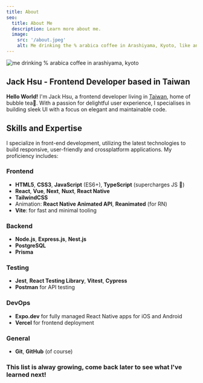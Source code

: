 ```yaml
---
title: About
seo:
  title: About Me
  description: Learn more about me.
  image:
    src: '/about.jpeg'
    alt: Me drinking the % arabica coffee in Arashiyama, Kyoto, like an influencer.
---
```


![me drinking % arabica coffee in arashiyama, kyoto](/arabica_coffee_arashiyama.jpg)

## Jack Hsu - Frontend Developer based in Taiwan

**Hello World!** I'm Jack Hsu, a frontend developer living in [Taiwan](https://en.wikipedia.org/wiki/Taiwan), home of bubble tea🧋. With a passion for delightful user experience, I specialises in building sleek UI with a focus on elegant and maintainable code.

## Skills and Expertise

I specialize in front-end development, utilizing the latest technologies to build responsive, user-friendly and crossplatform applications. My proficiency includes:

### Frontend

- **HTML5**, **CSS3**, **JavaScript** (ES6+), **TypeScript** (supercharges JS 🥳)
- **React**, **Vue**, **Next**, **Nuxt**, **React Native**
- **TailwindCSS**
- Animation: **React Native Animated API**, **Reanimated** (for RN)
- **Vite**: for fast and minimal tooling

### Backend

- **Node.js**, **Express.js**, **Nest.js**
- **PostgreSQL**
- **Prisma**

### Testing

- **Jest**, **React Testing Library**, **Vitest**, **Cypress**
- **Postman** for API testing

### DevOps

- **Expo.dev** for fully managed React Native apps for iOS and Android
- **Vercel** for frontend deployment

### General

- **Git**, **GitHub** (of course)

### This list is alway growing, come back later to see what I've learned next!
